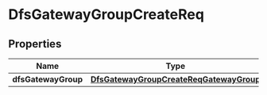 # DfsGatewayGroupCreateReq

## Properties
Name | Type | Description | Notes
------------ | ------------- | ------------- | -------------
**dfsGatewayGroup** | [**DfsGatewayGroupCreateReqGatewayGroup**](DfsGatewayGroupCreateReqGatewayGroup.md) |  | 
